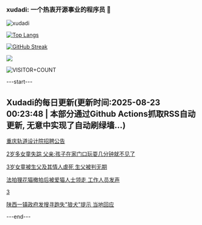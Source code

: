 ### xudadi: 一个热衷开源事业的程序员 👋

![xudadi](https://github-readme-stats-git-masterorgs-github-readme-stats-team.vercel.app/api?username=xudadi)

[![Top Langs](https://github-readme-stats.vercel.app/api/top-langs/?username=xudadi)](https://github.com/anuraghazra/github-readme-stats)

[![GitHub Streak](https://streak-stats.demolab.com?user=xudadi&locale=zh_Hans)](https://git.io/streak-stats)

![](https://raw.githubusercontent.com/xudadi/xudadi/main/assets/github-contribution-grid-snake.svg)

![VISITOR+COUNT](https://komarev.com/ghpvc/?username=xudadi&label=VISITOR+COUNT)


---start---

## Xudadi的每日更新(更新时间:2025-08-23 00:23:48 | 本部分通过Github Actions抓取RSS自动更新, 无意中实现了自动刷绿墙...)

[重庆轨道设计院招聘公告](https://www.gongkaoleida.com/article/2582593)

[2岁多女童失踪 父亲:孩子在家门口玩耍几分钟就不见了](https://m.163.com/news/article/K7JDJC5O053469LG.html)

[3岁女童被生父及其情人虐死 生父被判无期](https://m.163.com/news/article/K7JDJC4N053469LG.html)

[法拍狸花猫撤拍后被爱猫人士领走 工作人员发声](https://m.163.com/news/article/K7JCJG0005561G0D.html)

[3](https://m.163.com/touch/news/sub/domestic)

[陕西一镇政府发搜寻跑失"狼犬"提示 当地回应](https://m.163.com/news/article/K7JCI8GH05561G0D.html)

---end---
